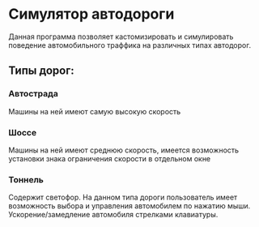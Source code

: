 # Симулятор автодороги

Данная программа позволяет кастомизировать и симулировать поведение автомобильного траффика на различных типах автодорог.
## Типы дорог:
### Автострада
Машины на ней имеют самую высокую скорость
### Шоссе
Машины на ней имеют среднюю скорость, имеется возможность установки знака ограничения скорости в отдельном окне
### Тоннель
Содержит светофор. На данном типа дороги пользователь имеет возможность выбора и управления автомобилем по нажатию мыши. Ускорение/замедление автомобиля стрелками клавиатуры.
